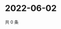 # 2022-06-02

共 0 条

<!-- BEGIN WEIBO -->
<!-- 最后更新时间 Thu Jun 02 2022 20:29:16 GMT+0800 (China Standard Time) -->

<!-- END WEIBO -->

